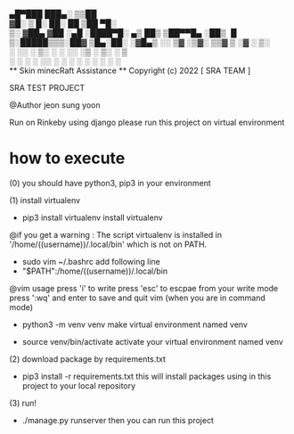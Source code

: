  ▄█▀███    ███▄░    ▒▒██    
 ▓█░ ▒ █░  ██░ ██   ▒██ ▀█░  
▒░ ▓██▄   ▓██ ░▄█  ░████▀█░
 ▄▒   ██▒ ▒██▀▀█▄  ░██▒  ▐▌
▒░█████▒▒▒░██▓ ▒█▄░██░  ░▓█▄▒
░░ ▒▓ ░▒▓░ ▒▒▓  ▒    ░▓  ░ ▒░   
░ ░░   ░ ▒░ ░ ░  ░░ ░▒ ░ ▒░ ░ ▒  
   ░   ░ ░    ░     ░░   ░  ░ ░  ░
         ░    ░  ░   ░        ░    
 ** Skin minecRaft Assistance **
Copyright (c) 2022 [ SRA TEAM ]

SRA TEST PROJECT

@Author jeon sung yoon

Run on Rinkeby
using django
please run this project on virtual environment

# how to execute

(0) you should have python3, pip3 in your environment

(1) install virtualenv

- pip3 install virtualenv
install virtualenv

 @if you get a warning : The script virtualenv is installed in '/home/((username))/.local/bin' which is not on PATH.
 - sudo vim ~/.bashrc
 add following line
 - "$PATH":/home/((username))/.local/bin

 @vim usage
 press 'i' to write
 press 'esc' to escpae from your write mode
 press ':wq' and enter to save and quit vim (when you are in command mode)


- python3 -m venv venv
make virtual environment named venv

- source venv/bin/activate
activate your virtual environment named venv

(2) download package by requirements.txt

- pip3 install -r requirements.txt
this will install packages using in this project to your local repository

(3) run!
- ./manage.py runserver
then you can run this project